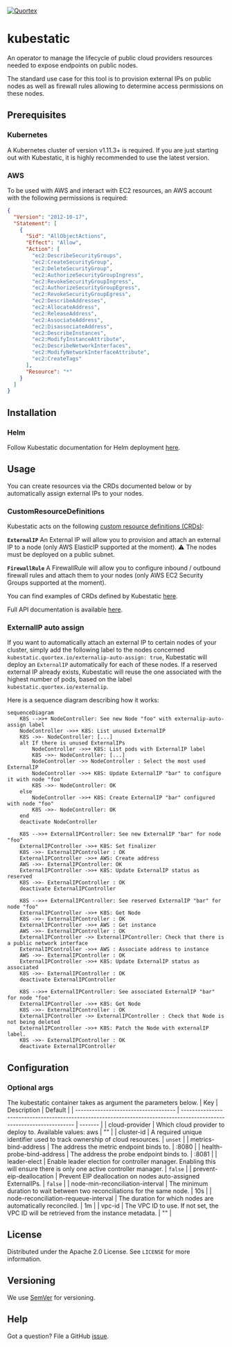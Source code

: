 [![Quortex][logo]](https://quortex.io)

# kubestatic

An operator to manage the lifecycle of public cloud providers resources needed to expose endpoints on public nodes.

The standard use case for this tool is to provision external IPs on public nodes as well as firewall rules allowing to determine access permissions on these nodes.

## Prerequisites

### Kubernetes

A Kubernetes cluster of version v1.11.3+ is required. If you are just starting out with Kubestatic, it is highly recommended to use the latest version.

### AWS

To be used with AWS and interact with EC2 resources, an AWS account with the following permissions is required:

```json
{
  "Version": "2012-10-17",
  "Statement": [
    {
      "Sid": "AllObjectActions",
      "Effect": "Allow",
      "Action": [
        "ec2:DescribeSecurityGroups",
        "ec2:CreateSecurityGroup",
        "ec2:DeleteSecurityGroup",
        "ec2:AuthorizeSecurityGroupIngress",
        "ec2:RevokeSecurityGroupIngress",
        "ec2:AuthorizeSecurityGroupEgress",
        "ec2:RevokeSecurityGroupEgress",
        "ec2:DescribeAddresses",
        "ec2:AllocateAddress",
        "ec2:ReleaseAddress",
        "ec2:AssociateAddress",
        "ec2:DisassociateAddress",
        "ec2:DescribeInstances",
        "ec2:ModifyInstanceAttribute",
        "ec2:DescribeNetworkInterfaces",
        "ec2:ModifyNetworkInterfaceAttribute",
        "ec2:CreateTags"
      ],
      "Resource": "*"
    }
  ]
}
```

## Installation

### Helm

Follow Kubestatic documentation for Helm deployment [here](./helm/kubestatic).

## Usage

You can create resources via the CRDs documented below or by automatically assign external IPs to your nodes.

### CustomResourceDefinitions

Kubestatic acts on the following [custom resource definitions (CRDs)](https://kubernetes.io/docs/tasks/extend-kubernetes/custom-resources/custom-resource-definitions/):

**`ExternalIP`** An External IP will allow you to provision and attach an external IP to a node (only AWS ElasticIP supported at the moment). :warning: The nodes must be deployed on a public subnet.

**`FirewallRule`** A FirewallRule will allow you to configure inbound / outbound firewall rules and attach them to your nodes (only AWS EC2 Security Groups supported at the moment).

You can find examples of CRDs defined by Kubestatic [here](./config/samples).

Full API documentation is available [here](./docs/api-docs.asciidoc).

### ExternalIP auto assign

If you want to automatically attach an external IP to certain nodes of your cluster, simply add the following label to the nodes concerned `kubestatic.quortex.io/externalip-auto-assign: true`, Kubestatic will deploy an `ExternalIP` automatically for each of these nodes. If a reserved external IP already exists, Kubestatic will reuse the one associated with the highest number of pods, based on the label `kubestatic.quortex.io/externalip`.

Here is a sequence diagram describing how it works:

```mermaid
sequenceDiagram
    K8S -->>+ NodeController: See new Node "foo" with externalip-auto-assign label
    NodeController ->>+ K8S: List unused ExternalIP
    K8S ->>- NodeController: [...]
    alt If there is unused ExternalIPs
        NodeController ->>+ K8S: List pods with ExternalIP label
        K8S ->>- NodeController: [...]
        NodeController ->> NodeController : Select the most used ExternalIP
        NodeController ->>+ K8S: Update ExternalIP "bar" to configure it with node "foo"
        K8S ->>- NodeController: OK
    else
        NodeController ->>+ K8S: Create ExternalIP "bar" configured with node "foo"
        K8S ->>- NodeController: OK
    end
    deactivate NodeController

    K8S -->>+ ExternalIPController: See new ExternalIP "bar" for node "foo"
    ExternalIPController ->>+ K8S: Set finalizer
    K8S ->>- ExternalIPController : OK
    ExternalIPController ->>+ AWS: Create address
    AWS ->>- ExternalIPController: OK
    ExternalIPController ->>+ K8S: Update ExternalIP status as reserved
    K8S ->>- ExternalIPController : OK
    deactivate ExternalIPController

    K8S -->>+ ExternalIPController: See reserved ExternalIP "bar" for node "foo"
    ExternalIPController ->>+ K8S: Get Node
    K8S ->>- ExternalIPController : OK
    ExternalIPController ->>+ AWS : Get instance
    AWS ->>- ExternalIPController : OK
    ExternalIPController ->> ExternalIPController: Check that there is a public network interface
    ExternalIPController ->>+ AWS : Associate address to instance
    AWS ->>- ExternalIPController : OK
    ExternalIPController ->>+ K8S: Update ExternalIP status as associated
    K8S ->>- ExternalIPController : OK
    deactivate ExternalIPController

    K8S -->>+ ExternalIPController: See associated ExternalIP "bar" for node "foo"
    ExternalIPController ->>+ K8S: Get Node
    K8S ->>- ExternalIPController : OK
    ExternalIPController ->> ExternalIPController : Check that Node is not being deleted
    ExternalIPController ->>+ K8S: Patch the Node with externalIP label.
    K8S ->>- ExternalIPController : OK
    deactivate ExternalIPController
```

## Configuration

### Optional args

The kubestatic container takes as argument the parameters below.
| Key | Description | Default |
| ------------------------------------ | --------------------------------------------------------------------------------------------------------------------- | ------- |
| cloud-provider | Which cloud provider to deploy to. Available values: aws | "" |
| cluster-id | A required unique identifier used to track ownership of cloud resources. | `unset` |
| metrics-bind-address | The address the metric endpoint binds to. | :8080 |
| health-probe-bind-address | The address the probe endpoint binds to. | :8081 |
| leader-elect | Enable leader election for controller manager. Enabling this will ensure there is only one active controller manager. | `false` |
| prevent-eip-deallocation | Prevent EIP deallocation on nodes auto-assigned ExternalIPs. | `false` |
| node-min-reconciliation-interval | The minimum duration to wait between two reconciliations for the same node. | 10s |
| node-reconciliation-requeue-interval | The duration for which nodes are automatically reconciled. | 1m |
| vpc-id | The VPC ID to use. If not set, the VPC ID will be retrieved from the instance metadata. | "" |

## License

Distributed under the Apache 2.0 License. See `LICENSE` for more information.

## Versioning

We use [SemVer](http://semver.org/) for versioning.

## Help

Got a question?
File a GitHub [issue](https://github.com/quortex/kubestatic/issues).

[logo]: https://storage.googleapis.com/quortex-assets/logo.webp
